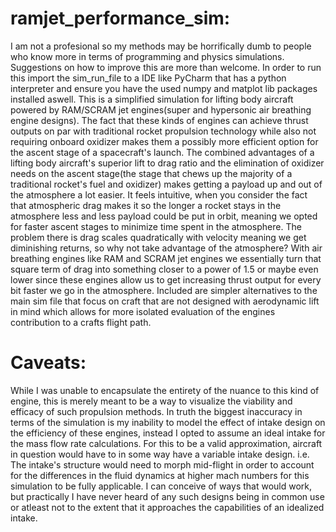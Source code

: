 # ramjet_performance_sim:
 I am not a profesional so my methods may be horrifically dumb to people who know more in terms of programming and physics simulations.
 Suggestions on how to improve this are more than welcome.
 In order to run this import the sim_run_file to a IDE like PyCharm that has a python interpreter 
 and ensure you have the used numpy and matplot lib packages installed aswell.
 This is a simplified simulation for lifting body aircraft powered by RAM/SCRAM jet engines(super and hypersonic
 air breathing engine designs). The fact that these kinds of engines can achieve thrust outputs on par with traditional
 rocket propulsion technology while also not requiring onboard oxidizer makes them a possibly more efficient option for
 the ascent stage of a spacecraft's launch. The combined advantages of a lifting body aircraft's superior lift to drag
 ratio and the elimination of oxidizer needs on the ascent stage(the stage that chews up the majority of a traditional
 rocket's fuel and oxidizer) makes getting a payload up and out of the atmosphere a lot easier. It feels intuitive,
 when you consider the fact that atmospheric drag makes it so the longer a rocket stays in the atmosphere less and less
 payload could be put in orbit, meaning we opted for faster ascent stages to minimize time spent in the atmosphere. The
 problem there is drag scales quadratically with velocity meaning we get diminishing returns, so why not take advantage
 of the atmosphere? With air breathing engines like RAM and SCRAM jet engines we essentially turn that square term of
 drag into something closer to a power of 1.5 or maybe even lower since these engines allow us to get increasing thrust
 output for every bit faster we go in the atmosphere. Included are simpler alternatives to the main sim file that focus
 on craft that are not designed with aerodynamic lift in mind which allows for more isolated evaluation of the
 engines contribution to a crafts flight path.
# Caveats:
 While I was unable to encapsulate the entirety of the nuance to this kind of engine, this is merely meant to be a
 way to visualize the viability and efficacy of such propulsion methods. In truth the biggest inaccuracy in terms of
 the simulation is my inability to model the effect of intake design on the efficiency of these engines, instead I
 opted to assume an ideal intake for the mass flow rate calculations. For this to be a valid approximation, aircraft
 in question would have to in some way have a variable intake design. i.e. The intake's structure would need to
 morph mid-flight in order to account for the differences in the fluid dynamics at higher mach numbers for this 
 simulation to be fully applicable. I can conceive of ways that would work, but practically I have never heard of 
 any such designs being in common use or atleast not to the extent that it approaches the capabilities of an 
 idealized intake. 
